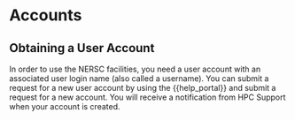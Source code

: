 # Accounts

## Obtaining a User Account

In order to use the NERSC facilities, you need a user account with an associated user login name (also called a username). You can submit a request for a new user account by using the {{help_portal}} and submit a request for a new account. You will receive a notification from HPC Support when your account is created.

